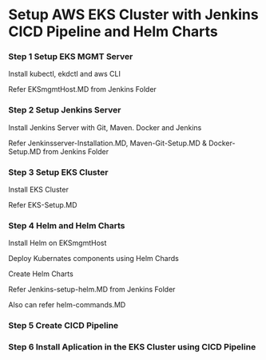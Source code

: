 # Setup AWS EKS Cluster with Jenkins CICD Pipeline and Helm Charts

### Step 1 Setup EKS MGMT Server
Install kubectl, ekdctl and aws CLI

Refer EKSmgmtHost.MD from Jenkins Folder

### Step 2 Setup Jenkins Server
Install Jenkins Server with Git, Maven. Docker and Jenkins

Refer Jenkinsserver-Installation.MD, Maven-Git-Setup.MD & Docker-Setup.MD from Jenkins Folder


### Step 3 Setup EKS Cluster
Install EKS Cluster

Refer EKS-Setup.MD


### Step 4 Helm and Helm Charts
Install Helm on EKSmgmtHost

Deploy Kubernates components using Helm Chards

Create Helm Charts

Refer Jenkins-setup-helm.MD from Jenkins Folder

Also can refer helm-commands.MD


### Step 5 Create CICD Pipeline





### Step 6 Install Aplication in the EKS Cluster using CICD Pipeline





